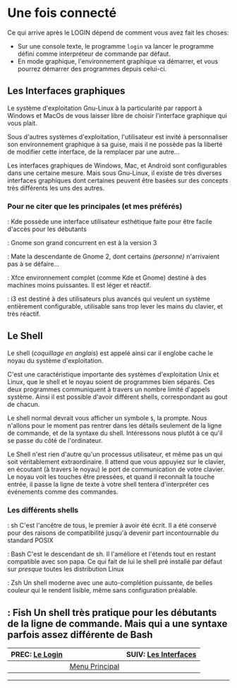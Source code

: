 # Une fois connecté


Ce qui arrive après le LOGIN dépend de comment vous avez fait les choses:

 * Sur une console texte, le programme `login` va lancer le programme défini comme interpréteur de commande par défaut.
 * En mode graphique, l'environnement graphique va démarrer, et vous pourrez démarrer des programmes depuis celui-ci.

## Les Interfaces graphiques 

Le système d'exploitation Gnu-Linux à la particularité par rapport à Windows et MacOs de vous laisser libre de choisir l'interface graphique qui vous plait.

Sous d'autres systèmes d'exploitation, l'utilisateur est invité à personnaliser son environnement graphique à sa guise, mais il ne possède pas la liberté de modifier cette interface, de la remplacer par une autre...

Les interfaces graphiques de Windows, Mac, et Android sont configurables dans une certaine mesure. Mais sous Gnu-Linux, il existe de très diverses interfaces graphiques dont certaines peuvent être basées sur des concepts très différents les uns des autres.

### Pour ne citer que les principales (et mes préférés) 

: Kde
possède une interface utilisateur esthétique faite pour être facile d'accès pour les débutants

: Gnome
son grand concurrent en est à la version 3

: Mate
la descendante de Gnome 2, dont certains *(personne)* n'arrivaient pas à se défaire...

: Xfce
environnement complet (comme Kde et Gnome) destiné à des machines moins puissantes. Il est léger et réactif.

: i3
est destiné à des utilisateurs plus avancés qui veulent un système entièrement configurable, utilisable sans trop lever les mains du clavier, et très réactif.

## Le Shell 

Le shell (*coquillage en anglais*) est appelé ainsi car il englobe cache le noyau du système d'exploitation.

C'est une caractéristique importante des systèmes d'exploitation Unix et Linux, que le shell et le noyau soient de programmes bien séparés. Ces deux programmes communiquent à travers un nombre limité d'appels système. Ainsi il est possible d'avoir différent shells, correspondant au gout de chacun.

Le shell normal devrait vous afficher un symbole `$`, la prompte. Nous n'allons pour le moment pas rentrer dans les détails seulement de la ligne de commande, et de la syntaxe du shell. Intéressons nous plutôt à ce qu'il se passe du côté de l'ordinateur.

Le Shell n'est rien d'autre qu'un processus utilisateur, et même pas un qui soit véritablement extraordinaire. Il attend que vous appuyiez sur le clavier, en écoutant (à travers le noyau) le port de communication de votre clavier. Le noyau voit les touches être pressées, et quand il reconnaît la touche entrée, il passe la ligne de texte à votre shell tentera d'interpréter ces événements comme des commandes.

### Les différents shells 

: sh
C'est l'ancêtre de tous, le premier à avoir été écrit. Il a été conservé pour des raisons de compatibilité jusqu'à devenir part incontournable du standard POSIX

: Bash
C'est le descendant de sh. Il l'améliore et l'étends tout en restant compatible avec son papa. Ce qui fait de lui le shell pré installé par défaut sur *presque* toutes les distribution Linux

: Zsh
Un shell moderne avec une auto-complétion puissante, de belles couleur qui le rendent lisible, même sans configuration préalable.

: Fish
Un shell très pratique pour les débutants de la ligne de commande. Mais qui a une syntaxe parfois assez différente de Bash
-------------------------------------------
| PREC: [Le Login](065_login.md) |  | SUIV: [Les Interfaces](070_interface.md) |
| -------------  | ----- |  ----------         |
|  | [Menu Principal](index.md) |  |
-------------------------------------------
